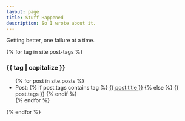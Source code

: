 ```yaml
---
layout: page
title: Stuff Happened
description: So I wrote about it.
---
```


Getting better, one failure at a time.

{% for tag in site.post-tags %}
<div class="post-list">
	<h3>{{ tag | capitalize }}</h3>
	<ul>
		{% for post in site.posts %}
			<li> Post:
			{% if post.tags contains tag %}
				<a href="{{ post.url }}">{{ post.title }}</a>
			{% else %}
				{{ post.tags }}
			{% endif %}
			</li>
		{% endfor %}
	</ul>
</div>
{% endfor %}
